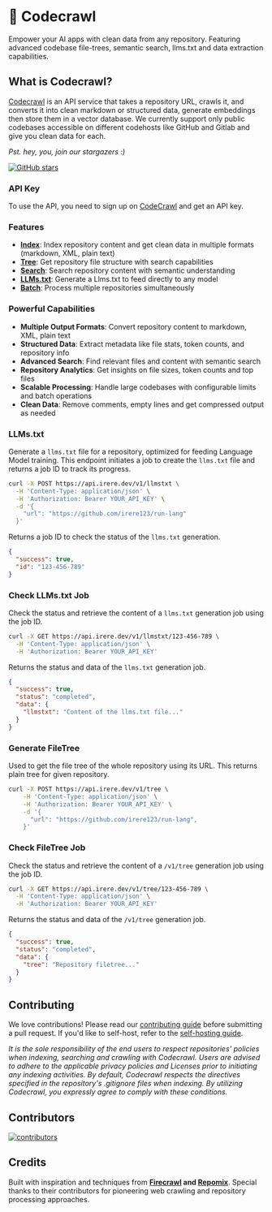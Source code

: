 # 📒 Codecrawl

Empower your AI apps with clean data from any repository. Featuring advanced codebase file-trees, semantic search, llms.txt and data extraction capabilities.


## What is Codecrawl?

[Codecrawl](https://crawl.irere.dev?ref=github) is an API service that takes a repository URL, crawls it, and converts it into clean markdown or structured data, generate embeddings then store them in a vector database. We currently support only public codebases accessible on different codehosts like GitHub and Gitlab and give you clean data for each.

_Pst. hey, you, join our stargazers :)_

<a href="https://github.com/Idee8/codecrawl">
  <img src="https://img.shields.io/github/stars/Idee8/codecrawl.svg?style=social&label=Star&maxAge=2592000" alt="GitHub stars">
</a>

### API Key

To use the API, you need to sign up on [CodeCrawl](https://crawl.irere.dev) and get an API key.

### Features

- [**Index**](#indexing): Index repository content and get clean data in multiple formats (markdown, XML, plain text)
- [**Tree**](#filetree): Get repository file structure with search capabilities
- [**Search**](#search): Search repository content with semantic understanding
- [**LLMs.txt**](#llms.txt): Generate a Llms.txt to feed directly to any model
- [**Batch**](#batch-indexing-multiple-urls): Process multiple repositories simultaneously

### Powerful Capabilities
- **Multiple Output Formats**: Convert repository content to markdown, XML, plain text
- **Structured Data**: Extract metadata like file stats, token counts, and repository info
- **Advanced Search**: Find relevant files and content with semantic search
- **Repository Analytics**: Get insights on file sizes, token counts and top files
- **Scalable Processing**: Handle large codebases with configurable limits and batch operations
- **Clean Data**: Remove comments, empty lines and get compressed output as needed


### LLMs.txt

Generate a `llms.txt` file for a repository, optimized for feeding Language Model training. This endpoint initiates a job to create the `llms.txt` file and returns a job ID to track its progress.

```bash
curl -X POST https://api.irere.dev/v1/llmstxt \
  -H 'Content-Type: application/json' \
  -H 'Authorization: Bearer YOUR_API_KEY' \
  -d '{
    "url": "https://github.com/irere123/run-lang"
  }'
```

Returns a job ID to check the status of the `llms.txt` generation.

```json
{
  "success": true,
  "id": "123-456-789"
}
```

### Check LLMs.txt Job

Check the status and retrieve the content of a `llms.txt` generation job using the job ID.

```bash
curl -X GET https://api.irere.dev/v1/llmstxt/123-456-789 \
  -H 'Content-Type: application/json' \
  -H 'Authorization: Bearer YOUR_API_KEY'
```

Returns the status and data of the `llms.txt` generation job.

```json
{
  "success": true,
  "status": "completed",
  "data": {
    "llmstxt": "Content of the llms.txt file..."
  }
}
```

### Generate FileTree

Used to get the file tree of the whole repository using its URL. This returns plain tree for given repository. 
```bash cURL
curl -X POST https://api.irere.dev/v1/tree \
    -H 'Content-Type: application/json' \
    -H 'Authorization: Bearer YOUR_API_KEY' \
    -d '{
      "url": "https://github.com/irere123/run-lang", 
    }'
```

### Check FileTree Job

Check the status and retrieve the content of a `/v1/tree` generation job using the job ID.

```bash
curl -X GET https://api.irere.dev/v1/tree/123-456-789 \
  -H 'Content-Type: application/json' \
  -H 'Authorization: Bearer YOUR_API_KEY'
```

Returns the status and data of the `/v1/tree` generation job.

```json
{
  "success": true,
  "status": "completed",
  "data": {
    "tree": "Repository filetree..."
  }
}
```

## Contributing

We love contributions! Please read our [contributing guide](CONTRIBUTING.md) before submitting a pull request. If you'd like to self-host, refer to the [self-hosting guide](SELF_HOST.md).

_It is the sole responsibility of the end users to respect repositories' policies when indexing, searching and crawling with Codecrawl. Users are advised to adhere to the applicable privacy policies and Licenses prior to initiating any indexing activities. By default, Codecrawl respects the directives specified in the repository's .gitignore files when indexing. By utilizing Codecrawl, you expressly agree to comply with these conditions._

## Contributors

<a href="https://github.com/Idee8/codecrawl/graphs/contributors">
  <img alt="contributors" src="https://contrib.rocks/image?repo=Idee8/codecrawl"/>
</a>


## Credits 

Built with inspiration and techniques from **[Firecrawl](https://github.com/mendableai/firecrawl) and [Repomix](https://github.com/yamadashy/repomix)**. Special thanks to their contributors for pioneering web crawling and repository processing approaches.
